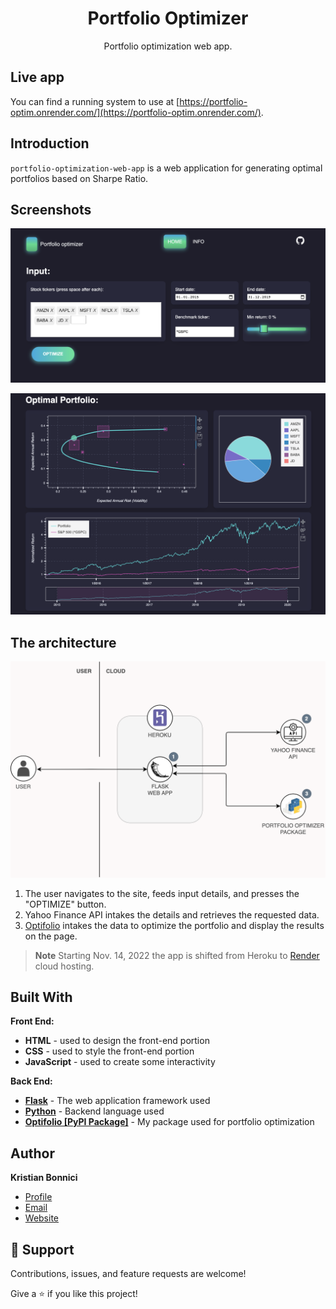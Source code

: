 <h1 align="center">Portfolio Optimizer</h1>

<p align="center">Portfolio optimization web app.</p>

## Live app

You can find a running system to use at [https://portfolio-optim.onrender.com/](https://portfolio-optim.onrender.com/).

## Introduction
`portfolio-optimization-web-app` is a web application for generating optimal portfolios based on Sharpe Ratio.


## Screenshots

<p align="center">
  <img src="https://github.com/kristianbonnici/portfolio-optimization-web-app/blob/master/portfoliodash/static/images/Screenshot1.png?raw=true" width="800" />
</p>
<p align="center">
  <img src="https://github.com/kristianbonnici/portfolio-optimization-web-app/blob/master/portfoliodash/static/images/Screenshot2.png?raw=true" width="800" />
</p>

## The architecture

<p align="center">
  <img style="background: white;" src="https://github.com/kristianbonnici/portfolio-optimization-web-app/blob/master/portfoliodash/static/images/Portfolio-Optimizer-Architecture.drawio.png?raw=true" width="800" />
</p>

1. The user navigates to the site, feeds input details, and presses the "OPTIMIZE" button.
2. Yahoo Finance API intakes the details and retrieves the requested data.
3. [Optifolio](https://github.com/kristianbonnici/optifolio) intakes the data to optimize the portfolio and display the results on the page.

> **Note**
> Starting Nov. 14, 2022 the app is shifted from Heroku to [Render](https://render.com/) cloud hosting.
## Built With

**Front End:**
- **HTML** - used to design the front-end portion
- **CSS** - used to style the front-end portion
- **JavaScript** - used to create some interactivity

**Back End:**
- **[Flask](https://flask.palletsprojects.com/en/2.0.x/)** - The web application framework used
- **[Python](https://www.python.org/)** - Backend language used
- **[Optifolio [PyPI Package]](https://github.com/kristianbonnici/optifolio)** - My package used for portfolio optimization

## Author

**Kristian Bonnici**

- [Profile](https://github.com/kristianbonnici)
- [Email](mailto:kristian.bonnici@aalto.fi)
- [Website](https://kristianbonnici.github.io/)

## 🤝 Support

Contributions, issues, and feature requests are welcome!

Give a ⭐️ if you like this project!
